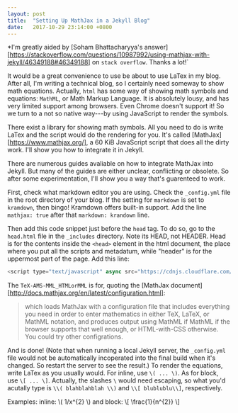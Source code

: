 ```yaml
---
layout: post
title:  "Setting Up MathJax in a Jekyll Blog"
date:   2017-10-29 23:14:00 +0800
---
```


*I'm greatly aided by [Soham Bhattacharyya's answer][https://stackoverflow.com/questions/10987992/using-mathjax-with-jekyll/46349188#46349188] on `stack overflow`. Thanks a lot!`

It would be a great convenience to use be about to use LaTex in my blog. After all, I'm writing a technical blog, so I certainly need someway to show math equations. Actually, `html` has some way of showing math symbols and equations: `MathML`, or Math Markup Language. It is absolutely lousy, and has very limited support among browsers. Even Chrome doesn't support it! So we turn to a not so native way---by using JavaScript to render the symbols. 

There exist a library for showing math symbols. All you need to do is write LaTex and the script would do the rendering for you. It's called [MathJax][https://www.mathjax.org/], a 60 KiB JavaScript script that does all the dirty work. I'll show you how to integrate it in Jekyll.  

There are numerous guides avaliable on how to integrate MathJax into Jekyll. But many of the guides are either unclear, conflicting or obsolete. So after some experimentation, I'll show you a way that's guarenteed to work.

First, check what markdown editor you are using. Check the `_config.yml` file in the root directory of your blog. If the setting for `markdown` is set to `kramdown`, then bingo! Kramdown offers built-in support. Add the line `mathjax: true` after that `markdown: krandown` line. 

Then add this code snippet just before the `head` tag. To do so, go to the `head.html` file in the `_includes` directory. Note its HEAD, not HEADER. Head is for the contents inside the `<head>` element in the html document, the place where you put all the scripts and metadatum, while "header" is for the uppermost part of the page. Add this line: 
```javascript
<script type="text/javascript" async src="https://cdnjs.cloudflare.com/ajax/libs/mathjax/2.7.1/MathJax.js?config=TeX-AMS-MML_HTMLorMML"></script>
```
The `TeX-AMS-MML_HTMLorMML` is for, quoting the [MathJax document][http://docs.mathjax.org/en/latest/configuration.html]:
> which loads MathJax with a configuration file that includes everything you need in order to enter mathematics in either TeX, LaTeX, or MathML notation, and produces output using MathML if MathML if the browser supports that well enough, or HTML-with-CSS otherwise.
You could try other configrations.

And is done! (Note that when running a local Jekyll server, the `_config.yml` file would not be automatically incoperated into the final build when it's changed. So restart the server to see the result.) To render the equations, write LaTex as you usually would. For inline, use `\( ... \)`. As for block, use `\[ ... \]`. Actually, the slashes `\` would need escaping, so what you'd acutally type is `\\( blahblahblah \\)` and `\\[ blublublu\\]`, respectively.

Examples:
inline: \\( 1/x^{2} \\)
and block:
\\[ 
\frac{1}{n^{2}} 
\\]
